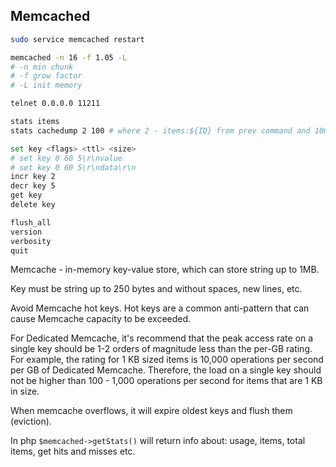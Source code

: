 Memcached
-

````sh
sudo service memcached restart
````

````sh
memcached -n 16 -f 1.05 -L
# -n min chunk
# -f grow factor
# -L init memory
````

````sh
telnet 0.0.0.0 11211

stats items
stats cachedump 2 100 # where 2 - items:${ID} from prev command and 100 - count of items to dump

set key <flags> <ttl> <size>
# set key 0 60 5\r\nvalue
# set key 0 60 5\r\ndata\r\n
incr key 2
decr key 5
get key
delete key

flush_all
version
verbosity
quit
````

Memcache - in-memory key-value store, which can store string up to 1MB.

Key must be string up to 250 bytes and without spaces, new lines, etc.

Avoid Memcache hot keys.
Hot keys are a common anti-pattern that can cause Memcache capacity to be exceeded.

For Dedicated Memcache, it's recommend that the peak access rate on a single key
should be 1-2 orders of magnitude less than the per-GB rating.
For example, the rating for 1 KB sized items is 10,000 operations per second per GB of Dedicated Memcache.
Therefore, the load on a single key should not be higher
than 100 - 1,000 operations per second for items that are 1 KB in size.

When memcache overflows, it will expire oldest keys and flush them (eviction).

In php `$memcached->getStats()` will return info about: usage, items, total items, get hits and misses etc.
